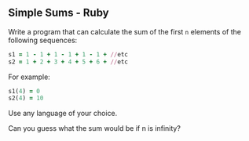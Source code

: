 ## Simple Sums - Ruby

Write a program that can calculate the sum of the first `n` elements of the following sequences:

```rb
s1 = 1 - 1 + 1 - 1 + 1 - 1 + //etc
s2 = 1 + 2 + 3 + 4 + 5 + 6 + //etc
```
For example:

```rb
s1(4) = 0
s2(4) = 10
```

Use any language of your choice.

Can you guess what the sum would be if n is infinity?
